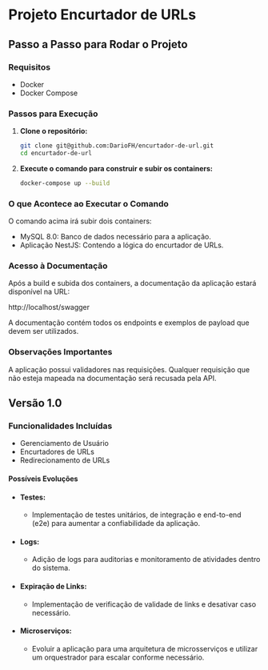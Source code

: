 # Projeto Encurtador de URLs

## Passo a Passo para Rodar o Projeto

### Requisitos
- Docker
- Docker Compose

### Passos para Execução

1. **Clone o repositório:**

   ```bash
   git clone git@github.com:DarioFH/encurtador-de-url.git
   cd encurtador-de-url
    ```
2. **Execute o comando para construir e subir os containers:**
    ```bash
    docker-compose up --build
    ```
### O que Acontece ao Executar o Comando
O comando acima irá subir dois containers:
- MySQL 8.0: Banco de dados necessário para a aplicação.
- Aplicação NestJS: Contendo a lógica do encurtador de URLs.
### Acesso à Documentação
Após a build e subida dos containers, a documentação da aplicação estará disponível na URL:

http://localhost/swagger



A documentação contém todos os endpoints e exemplos de payload que devem ser utilizados.

### Observações Importantes
A aplicação possui validadores nas requisições. Qualquer requisição que não esteja mapeada na documentação será recusada pela API.

## Versão 1.0
### Funcionalidades Incluídas
- Gerenciamento de Usuário
- Encurtadores de URLs
- Redirecionamento de URLs
#### Possíveis Evoluções
- ####  Testes:

  - Implementação de testes unitários, de integração e end-to-end (e2e) para aumentar a confiabilidade da aplicação.
- #### Logs:

  - Adição de logs para auditorias e monitoramento de atividades dentro do sistema.
- #### Expiração de Links:

  - Implementação de verificação de validade de links e desativar caso necessário.
- #### Microserviços:

  - Evoluir a aplicação para uma arquitetura de microsserviços e utilizar um orquestrador para escalar conforme necessário.